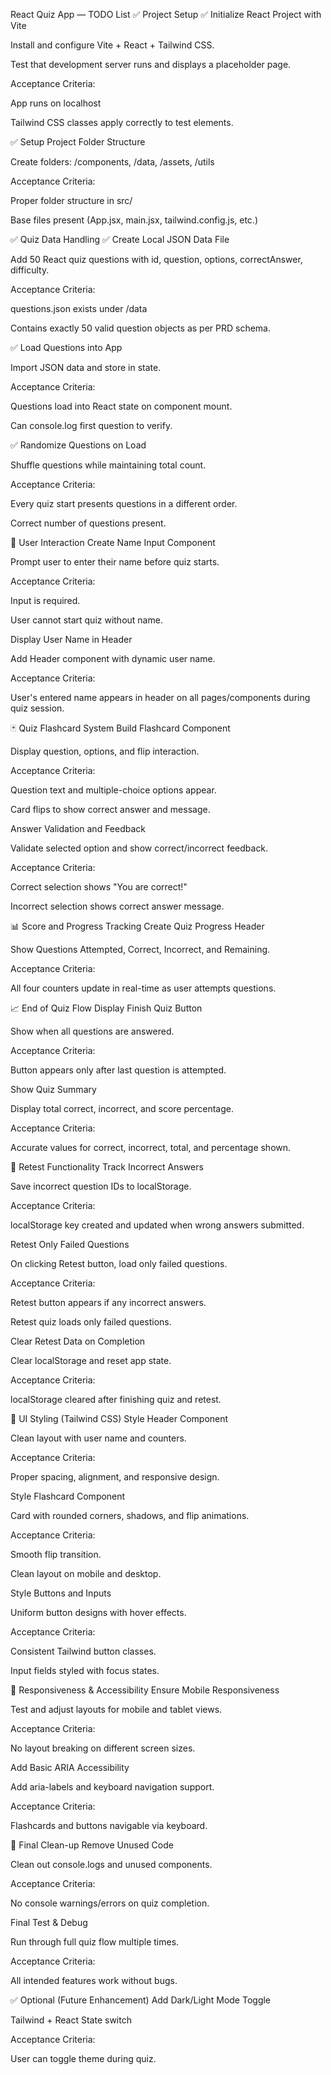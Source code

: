 React Quiz App — TODO List
✅ Project Setup
✅ Initialize React Project with Vite

Install and configure Vite + React + Tailwind CSS.

Test that development server runs and displays a placeholder page.

Acceptance Criteria:

App runs on localhost

Tailwind CSS classes apply correctly to test elements.

✅ Setup Project Folder Structure

Create folders: /components, /data, /assets, /utils

Acceptance Criteria:

Proper folder structure in src/

Base files present (App.jsx, main.jsx, tailwind.config.js, etc.)

✅ Quiz Data Handling
✅ Create Local JSON Data File

Add 50 React quiz questions with id, question, options, correctAnswer, difficulty.

Acceptance Criteria:

questions.json exists under /data

Contains exactly 50 valid question objects as per PRD schema.

✅ Load Questions into App

Import JSON data and store in state.

Acceptance Criteria:

Questions load into React state on component mount.

Can console.log first question to verify.

✅ Randomize Questions on Load

Shuffle questions while maintaining total count.

Acceptance Criteria:

Every quiz start presents questions in a different order.

Correct number of questions present.

👤 User Interaction
 Create Name Input Component

Prompt user to enter their name before quiz starts.

Acceptance Criteria:

Input is required.

User cannot start quiz without name.

 Display User Name in Header

Add Header component with dynamic user name.

Acceptance Criteria:

User's entered name appears in header on all pages/components during quiz session.

🃏 Quiz Flashcard System
 Build Flashcard Component

Display question, options, and flip interaction.

Acceptance Criteria:

Question text and multiple-choice options appear.

Card flips to show correct answer and message.

 Answer Validation and Feedback

Validate selected option and show correct/incorrect feedback.

Acceptance Criteria:

Correct selection shows "You are correct!"

Incorrect selection shows correct answer message.

📊 Score and Progress Tracking
 Create Quiz Progress Header

Show Questions Attempted, Correct, Incorrect, and Remaining.

Acceptance Criteria:

All four counters update in real-time as user attempts questions.

📈 End of Quiz Flow
 Display Finish Quiz Button

Show when all questions are answered.

Acceptance Criteria:

Button appears only after last question is attempted.

 Show Quiz Summary

Display total correct, incorrect, and score percentage.

Acceptance Criteria:

Accurate values for correct, incorrect, total, and percentage shown.

🔄 Retest Functionality
 Track Incorrect Answers

Save incorrect question IDs to localStorage.

Acceptance Criteria:

localStorage key created and updated when wrong answers submitted.

 Retest Only Failed Questions

On clicking Retest button, load only failed questions.

Acceptance Criteria:

Retest button appears if any incorrect answers.

Retest quiz loads only failed questions.

 Clear Retest Data on Completion

Clear localStorage and reset app state.

Acceptance Criteria:

localStorage cleared after finishing quiz and retest.

🎨 UI Styling (Tailwind CSS)
 Style Header Component

Clean layout with user name and counters.

Acceptance Criteria:

Proper spacing, alignment, and responsive design.

 Style Flashcard Component

Card with rounded corners, shadows, and flip animations.

Acceptance Criteria:

Smooth flip transition.

Clean layout on mobile and desktop.

 Style Buttons and Inputs

Uniform button designs with hover effects.

Acceptance Criteria:

Consistent Tailwind button classes.

Input fields styled with focus states.

📱 Responsiveness & Accessibility
 Ensure Mobile Responsiveness

Test and adjust layouts for mobile and tablet views.

Acceptance Criteria:

No layout breaking on different screen sizes.

 Add Basic ARIA Accessibility

Add aria-labels and keyboard navigation support.

Acceptance Criteria:

Flashcards and buttons navigable via keyboard.

🧹 Final Clean-up
 Remove Unused Code

Clean out console.logs and unused components.

Acceptance Criteria:

No console warnings/errors on quiz completion.

 Final Test & Debug

Run through full quiz flow multiple times.

Acceptance Criteria:

All intended features work without bugs.

✅ Optional (Future Enhancement)
 Add Dark/Light Mode Toggle

Tailwind + React State switch

Acceptance Criteria:

User can toggle theme during quiz.

